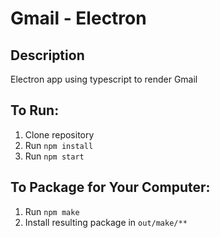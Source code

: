 # Gmail - Electron

## Description
Electron app using typescript to render Gmail

## To Run:
1. Clone repository
2. Run ```npm install```
3. Run ```npm start```

## To Package for Your Computer:
1. Run ```npm make```
2. Install resulting package in `out/make/**`
